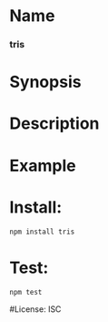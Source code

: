 # Name
### tris

# Synopsis


# Description

# Example

# Install:
`npm install tris`

# Test:
`npm test`

#License:
ISC
